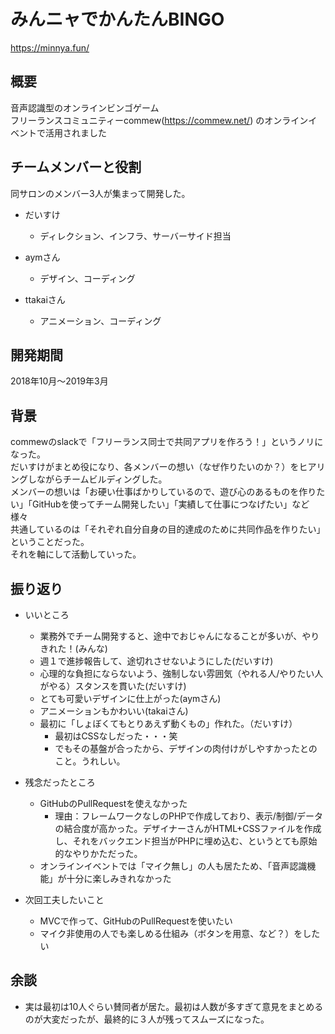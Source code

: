# みんニャでかんたんBINGO
https://minnya.fun/

## 概要
音声認識型のオンラインビンゴゲーム<br>
フリーランスコミュニティーcommew(https://commew.net/) のオンラインイベントで活用されました

## チームメンバーと役割
同サロンのメンバー3人が集まって開発した。<br>
- だいすけ
  - ディレクション、インフラ、サーバーサイド担当

- aymさん
  - デザイン、コーディング

- ttakaiさん
  - アニメーション、コーディング

## 開発期間
2018年10月〜2019年3月<br>

## 背景
commewのslackで「フリーランス同士で共同アプリを作ろう！」というノリになった。<br>
だいすけがまとめ役になり、各メンバーの想い（なぜ作りたいのか？）をヒアリングしながらチームビルディングした。<br>
メンバーの想いは「お硬い仕事ばかりしているので、遊び心のあるものを作りたい」「GitHubを使ってチーム開発したい」「実績して仕事につなげたい」など様々<br>
共通しているのは「それぞれ自分自身の目的達成のために共同作品を作りたい」ということだった。<br>
それを軸にして活動していった。

## 振り返り
- いいところ
  - 業務外でチーム開発すると、途中でおじゃんになることが多いが、やりきれた！(みんな)
  - 週１で進捗報告して、途切れさせないようにした(だいすけ)
  - 心理的な負担にならないよう、強制しない雰囲気（やれる人/やりたい人がやる）スタンスを貫いた(だいすけ)
  - とても可愛いデザインに仕上がった(aymさん)
  - アニメーションもかわいい(takaiさん)
  - 最初に「しょぼくてもとりあえず動くもの」作れた。（だいすけ）
    - 最初はCSSなしだった・・・笑
    - でもその基盤が合ったから、デザインの肉付けがしやすかったとのこと。うれしい。


- 残念だったところ  
  - GitHubのPullRequestを使えなかった
    - 理由：フレームワークなしのPHPで作成しており、表示/制御/データの結合度が高かった。デザイナーさんがHTML+CSSファイルを作成し、それをバックエンド担当がPHPに埋め込む、というとても原始的なやりかただった。
  - オンラインイベントでは「マイク無し」の人も居たため、「音声認識機能」が十分に楽しみきれなかった

- 次回工夫したいこと
  - MVCで作って、GitHubのPullRequestを使いたい
  - マイク非使用の人でも楽しめる仕組み（ボタンを用意、など？）をしたい

## 余談
- 実は最初は10人ぐらい賛同者が居た。最初は人数が多すぎて意見をまとめるのが大変だったが、最終的に３人が残ってスムーズになった。
